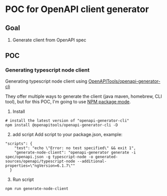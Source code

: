 # POC for OpenAPI client generator

## Goal
1. Generate client from OpenAPI spec

## POC
### Generating typescript node client
Generating typescript node client using [OpenAPITools/openapi-generator-cli](https://github.com/OpenAPITools/openapi-generator)

They offer multiple ways to generate the client (java maven, homebrew, CLI tool), but for this POC, I'm going to use [NPM package mode](https://www.npmjs.com/package/@openapitools/openapi-generator-cli#package-mode).

1. Install
```
# install the latest version of "openapi-generator-cli"
npm install @openapitools/openapi-generator-cli -D
```
2. add script
Add script to your package.json, example:
```
"scripts": {
    "test": "echo \"Error: no test specified\" && exit 1",
    "generate-node-client": "openapi-generator generate -i spec/openapi.json -g typescript-node -o generated-sources/openapi/typescript-node --additional-properties=\"ngVersion=6.1.7\""
  }
```
3. Run script
```
npm run generate-node-client
```
